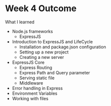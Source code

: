 # Week 4 Outcome

What I learned

- Node.js frameworks 
  - ExpressJS 
- Introduction to ExpressJS and LifeCycle 
  - Installation and package.json configuration 
  - Setting up a new project 
  - Creating a new server
- ExpressJS Core
  - Express Routing 
  - Express Path and Query parameter 
  - Serving static file 
  - Middleware
- Error handling in Express
- Environment Variables
- Working with files
